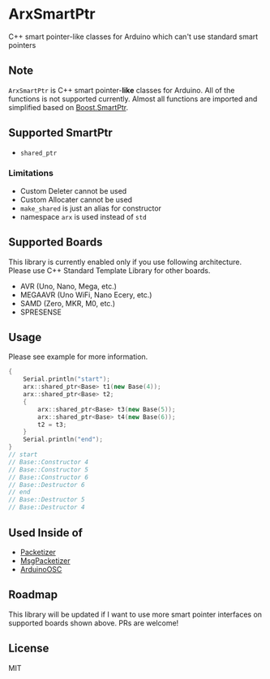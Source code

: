 # ArxSmartPtr

C++ smart pointer-like classes for Arduino which can't use standard smart pointers


## Note

`ArxSmartPtr` is C++ smart pointer-__like__ classes for Arduino.
All of the functions is not supported currently.
Almost all functions are imported and simplified based on [Boost.SmartPtr](https://github.com/boostorg/smart_ptr).


## Supported SmartPtr

- `shared_ptr`


### Limitations

- Custom Deleter cannot be used
- Custom Allocater cannot be used
- `make_shared` is just an alias for constructor
- namespace `arx` is used instead of `std`


## Supported Boards

This library is currently enabled only if you use following architecture.
Please use C++ Standard Template Library for other boards.

- AVR (Uno, Nano, Mega, etc.)
- MEGAAVR (Uno WiFi, Nano Ecery, etc.)
- SAMD (Zero, MKR, M0, etc.)
- SPRESENSE


## Usage

Please see example for more information.

``` C++
{
    Serial.println("start");
    arx::shared_ptr<Base> t1(new Base(4));
    arx::shared_ptr<Base> t2;
    {
        arx::shared_ptr<Base> t3(new Base(5));
        arx::shared_ptr<Base> t4(new Base(6));
        t2 = t3;
    }
    Serial.println("end");
}
// start
// Base::Constructor 4
// Base::Constructor 5
// Base::Constructor 6
// Base::Destructor 6
// end
// Base::Destructor 5
// Base::Destructor 4
```

## Used Inside of

- [Packetizer](https://github.com/hideakitai/Packetizer)
- [MsgPacketizer](https://github.com/hideakitai/MsgPacketizer)
- [ArduinoOSC](https://github.com/hideakitai/ArduinoOSC)


## Roadmap

This library will be updated if I want to use more smart pointer interfaces on supported boards shown above.
PRs are welcome!

## License

MIT
